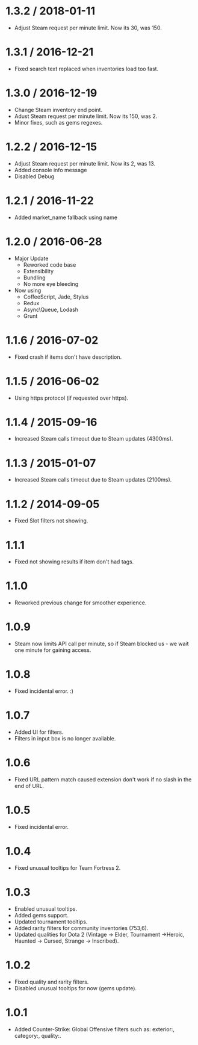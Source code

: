 1.3.2 / 2018-01-11
==================
- Adjust Steam request per minute limit. Now its 30, was 150.

1.3.1 / 2016-12-21
==================
- Fixed search text replaced when inventories load too fast.

1.3.0 / 2016-12-19
==================
- Change Steam inventory end point.
- Adust Steam request per minute limit. Now its 150, was 2.
- Minor fixes, such as gems regexes.

1.2.2 / 2016-12-15
==================
- Adjust Steam request per minute limit. Now its 2, was 13.
- Added console info message
- Disabled Debug

1.2.1 / 2016-11-22
==================
- Added market_name fallback using name

1.2.0 / 2016-06-28
==================
- Major Update
  - Reworked code base
  - Extensibility
  - Bundling
  - No more eye bleeding
- Now using
  - CoffeeScript, Jade, Stylus
  - Redux
  - Async\Queue, Lodash
  - Grunt

1.1.6 / 2016-07-02
==================
- Fixed crash if items don't have description.

1.1.5 / 2016-06-02
==================
- Using https protocol (if requested over https).

1.1.4 / 2015-09-16
==================
- Increased Steam calls timeout due to Steam updates (4300ms).

1.1.3 / 2015-01-07
==================
- Increased Steam calls timeout due to Steam updates (2100ms).

1.1.2 / 2014-09-05
==================
- Fixed Slot filters not showing.

1.1.1
==================
- Fixed not showing results if item don't had tags.

1.1.0
==================
- Reworked previous change for smoother experience.

1.0.9
==================
- Steam now limits API call per minute, so if Steam blocked us - we wait one minute for gaining access.

1.0.8
==================
- Fixed incidental error. :)

1.0.7
==================
- Added UI for filters.
- Filters in input box is no longer available.

1.0.6
==================
- Fixed URL pattern match caused extension don't work if no slash in the end of URL.

1.0.5
==================
- Fixed incidental error.

1.0.4
==================
- Fixed unusual tooltips for Team Fortress 2.

1.0.3
==================
- Enabled unusual tooltips.
- Added gems support.
- Updated tournament tooltips.
- Added rarity filters for community inventories (753,6).
- Updated qualities for Dota 2 (Vintage -> Elder, Tournament ->Heroic, Haunted -> Cursed, Strange -> Inscribed).

1.0.2
==================
- Fixed quality and rarity filters.
- Disabled unusual tooltips for now (gems update).

1.0.1
==================
- Added Counter-Strike: Global Offensive filters such as: exterior:<exterior>, category:<category>, quality:<quality>.
